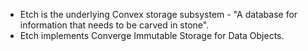 - Etch is the underlying Convex storage subsystem - "A database for information that needs to be carved in stone".
- Etch implements Converge Immutable Storage for Data Objects.